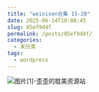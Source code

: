 ```yaml
---
title: "weinisen合集 15-20"
date: 2025-06-14T18:08:45
slug: 85ef9d4f
permalink: /posts/85ef9d4f/
categories:
  - 未分类
tags:
  - wordpress
---
```


![图片[1]-歪歪的耽美资源站](/images/wp/85ef9d4f-40a3460e.jpg)
